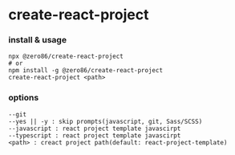 # create-react-project

### install & usage

```
npx @zero86/create-react-project
# or 
npm install -g @zero86/create-react-project
create-react-project <path>

```

### options

```
--git
--yes || -y : skip prompts(javascript, git, Sass/SCSS)
--javascript : react project template javascirpt
--typescript : react project template javascirpt
<path> : creact project path(default: react-project-template)

```